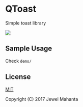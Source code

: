# QToast
Simple toast library

![](https://i.imgur.com/aailQjQ.gif)

## Sample Usage
Check `demo/`

## License
[MIT](https://github.com/lap00zza/qtoast/blob/master/LICENSE)

Copyright (C) 2017 Jewel Mahanta